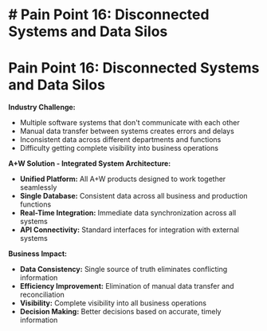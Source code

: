 # # Pain Point 16: Disconnected Systems and Data Silos

# Pain Point 16: Disconnected Systems and Data Silos
**Industry Challenge:**
- Multiple software systems that don't communicate with each other
- Manual data transfer between systems creates errors and delays
- Inconsistent data across different departments and functions
- Difficulty getting complete visibility into business operations

**A+W Solution - Integrated System Architecture:**
- **Unified Platform:** All A+W products designed to work together seamlessly
- **Single Database:** Consistent data across all business and production functions
- **Real-Time Integration:** Immediate data synchronization across all systems
- **API Connectivity:** Standard interfaces for integration with external systems

**Business Impact:**
- **Data Consistency:** Single source of truth eliminates conflicting information
- **Efficiency Improvement:** Elimination of manual data transfer and reconciliation
- **Visibility:** Complete visibility into all business operations
- **Decision Making:** Better decisions based on accurate, timely information

